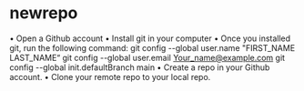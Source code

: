 # newrepo

• Open a Github account
• Install git in your computer
• Once you installed git, run the following command:
git config --global user.name "FIRST_NAME LAST_NAME“
git config --global user.email Your_name@example.com
git config --global init.defaultBranch main
• Create a repo in your Github account.
• Clone your remote repo to your local repo.
